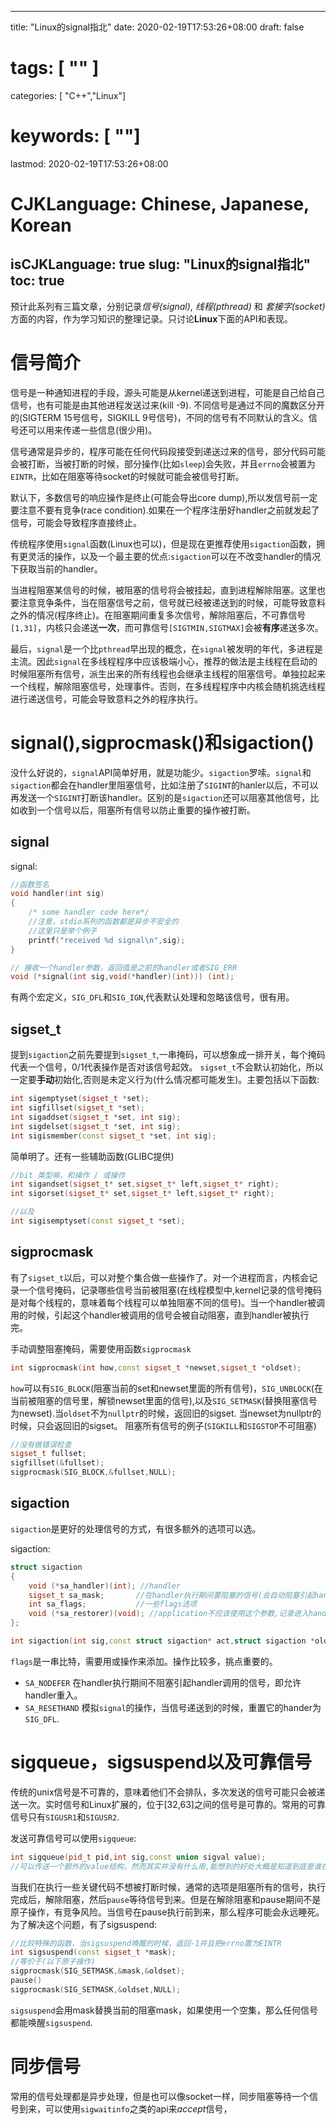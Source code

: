 
---
title: "Linux的signal指北"
date: 2020-02-19T17:53:26+08:00
draft: false
# tags: [ "" ]
categories: [ "C++","Linux"]
# keywords: [ ""]
lastmod: 2020-02-19T17:53:26+08:00
# CJKLanguage: Chinese, Japanese, Korean
isCJKLanguage: true
slug: "Linux的signal指北"
toc: true
---
预计此系列有三篇文章，分别记录*信号(signal)*, *线程(pthread)* 和 *套接字(socket)* 方面的内容，作为学习知识的整理记录。只讨论**Linux**下面的API和表现。

# 信号简介
信号是一种通知进程的手段，源头可能是从kernel递送到进程，可能是自己给自己信号，也有可能是由其他进程发送过来(kill -9). 不同信号是通过不同的魔数区分开的(SIGTERM 15号信号，SIGKILL 9号信号)，不同的信号有不同默认的含义。信号还可以用来传递一些信息(很少用)。

信号通常是异步的，程序可能在任何代码段接受到递送过来的信号，部分代码可能会被打断，当被打断的时候，部分操作(比如`sleep`)会失败，并且`errno`会被置为`EINTR`，比如在阻塞等待socket的时候就可能会被信号打断。

默认下，多数信号的响应操作是终止(可能会导出core dump),所以发信号前一定要注意不要有竞争(race condition).如果在一个程序注册好handler之前就发起了信号，可能会导致程序直接终止。

传统程序使用`signal`函数(Linux也可以)，但是现在更推荐使用`sigaction`函数，拥有更灵活的操作，以及一个最主要的优点:`sigaction`可以在不改变handler的情况下获取当前的handler。

当进程阻塞某信号的时候，被阻塞的信号将会被挂起，直到进程解除阻塞。这里也要注意竞争条件，当在阻塞信号之前，信号就已经被递送到的时候，可能导致意料之外的情况(程序终止)。在阻塞期间重复多次信号，解除阻塞后，不可靠信号`[1,31]`，内核只会递送**一次**，而可靠信号`[SIGTMIN,SIGTMAX]`会被**有序**递送多次。

最后，`signal`是一个比`pthread`早出现的概念，在`signal`被发明的年代，多进程是主流。因此`signal`在多线程程序中应该极端小心，推荐的做法是主线程在启动的时候阻塞所有信号，派生出来的所有线程也会继承主线程的阻塞信号。单独拉起来一个线程，解除阻塞信号，处理事件。否则，在多线程程序中内核会随机挑选线程进行递送信号，可能会导致意料之外的程序执行。


# signal(),sigprocmask()和sigaction()
没什么好说的，`signal`API简单好用，就是功能少。`sigaction`罗嗦。`signal`和`sigaction`都会在handler里阻塞信号，比如注册了`SIGINT`的hanler以后，不可以再发送一个`SIGINT`打断该handler。区别的是`sigaction`还可以阻塞其他信号，比如收到一个信号以后，阻塞所有信号以防止重要的操作被打断。

## signal
signal:
```cpp
//函数签名
void handler(int sig)
{
    /* some handler code here*/
    //注意，stdio系列的函数都是异步不安全的
    //这里只是举个例子
    printf("received %d signal\n",sig);
}

// 接收一个handler参数，返回值是之前的handler或者SIG_ERR
void (*signal(int sig,void(*handler)(int))) (int);
```

有两个宏定义，`SIG_DFL`和`SIG_IGN`,代表默认处理和忽略该信号，很有用。

## sigset_t

提到`sigaction`之前先要提到`sigset_t`,一串掩码，可以想象成一排开关，每个掩码代表一个信号，0/1代表操作是否对该信号起效。
`sigset_t`不会默认初始化，所以一定要**手动**初始化,否则是未定义行为(什么情况都可能发生)。主要包括以下函数:

```cpp
int sigemptyset(sigset_t *set);
int sigfillset(sigset_t *set);
int sigaddset(sigset_t *set, int sig);
int sigdelset(sigset_t *set, int sig);
int sigismember(const sigset_t *set, int sig);
```

简单明了。还有一些辅助函数(GLIBC提供)

```cpp
//bit 类型嘛，和操作 / 或操作
int sigandset(sigset_t* set,sigset_t* left,sigset_t* right);
int sigorset(sigset_t* set,sigset_t* left,sigset_t* right);

//以及
int sigisemptyset(const sigset_t *set);
```

## sigprocmask

有了`sigset_t`以后，可以对整个集合做一些操作了。对一个进程而言，内核会记录一个信号掩码，记录哪些信号当前被阻塞(在线程模型中,kernel记录的信号掩码是对每个线程的，意味着每个线程可以单独阻塞不同的信号)。当一个handler被调用的时候，引起这个handler被调用的信号会被自动阻塞，直到handler被执行完。

手动调整阻塞掩码，需要使用函数`sigprocmask`

```cpp
int sigprocmask(int how,const sigset_t *newset,sigset_t *oldset);
```

`how`可以有`SIG_BLOCK`(阻塞当前的set和newset里面的所有信号)，`SIG_UNBLOCK`(在当前被阻塞的信号里，解锁newset里面的信号),以及`SIG_SETMASK`(替换阻塞信号为newset).当`oldset`不为`nullptr`的时候，返回旧的sigset. 当newset为nullptr的时候，只会返回旧的sigset。
阻塞所有信号的例子(`SIGKILL`和`SIGSTOP`不可阻塞)

```cpp
//没有做错误检查
sigset_t fullset;
sigfillset(&fullset);
sigprocmask(SIG_BLOCK,&fullset,NULL);
```

## sigaction

`sigaction`是更好的处理信号的方式，有很多额外的选项可以选。

sigaction:
```cpp
struct sigaction
{
    void (*sa_handler)(int); //handler
    sigset_t sa_mask;       //在handler执行期间要阻塞的信号(会自动阻塞引起handler调用时的信号)
    int sa_flags;           //一些flags选项
    void (*sa_restorer)(void); //application不应该使用这个参数,记录进入handler前的context
};

int sigaction(int sig,const struct sigaction* act,struct sigaction *oldact);

```
`flags`是一串比特，需要用或操作来添加。操作比较多，挑点重要的。

- `SA_NODEFER` 在handler执行期间不阻塞引起handler调用的信号，即允许handler重入。
- `SA_RESETHAND` 模拟`signal`的操作，当信号递送到的时候，重置它的hander为`SIG_DFL`.

# sigqueue，sigsuspend以及可靠信号

传统的unix信号是不可靠的，意味着他们不会排队，多次发送的信号可能只会被递送一次。实时信号和Linux扩展的，位于[32,63]之间的信号是可靠的。常用的可靠信号只有`SIGUSR1`和`SIGUSR2`.

发送可靠信号可以使用`sigqueue`:

```cpp
int sigqueue(pid_t pid,int sig,const union sigval value);
//可以传送一个额外的value结构，然而其实并没有什么用,能想到的好处大概是知道到底是谁在给这个进程发信号把
```

当我们在执行一些关键代码不想被打断时候，通常的选项是阻塞所有的信号，执行完成后，解除阻塞，然后`pause`等待信号到来。但是在解除阻塞和pause期间不是原子操作，有竞争风险。当信号在pause执行前到来，那么程序可能会永远睡死。为了解决这个问题，有了sigsuspend:

```cpp
//比较特殊的函数，当sigsuspend唤醒的时候，返回-1并且把errno置为EINTR
int sigsuspend(const sigset_t *mask);
//等价于(以下原子操作)
sigprocmask(SIG_SETMASK,&mask,&oldset);
pause()
sigprocmask(SIG_SETMASK,&oldset,NULL);
```
`sigsuspend`会用mask替换当前的阻塞mask，如果使用一个空集，那么任何信号都能唤醒`sigsuspend`.


# 同步信号
常用的信号处理都是异步处理，但是也可以像socket一样，同步阻塞等待一个信号到来，可以使用`sigwaitinfo`之类的api来*accept*信号，
